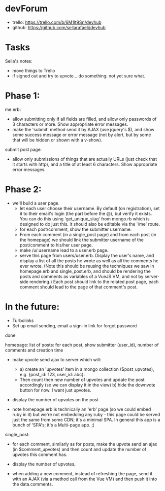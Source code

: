 devForum
======== 

* trello: https://trello.com/b/6M1lt9Sn/devhub
* github: https://github.com/sellarafaeli/devhub

Tasks
=====

Sella's notes:
  - move things to Trello
  - if signed out and try to upvote... do something. not yet sure what. 

Phase 1:
========

me.erb:
  - allow submitting only if all fields are filled, and allow only passwords of 3 characters or more. Show appropriate error messages. 
  - make the 'submit' method send it by AJAX (use jquery's $), and show some success message or error message (not by alert, but by some <div> that will be hidden or shown with a v-show). 

submit post page:
  - allow only submissions of things that are actually URLs (just check that it starts with http), and a title of at least 6 characters. Show appropriate error messages. 

Phase 2: 
========
- we'll build a user page. 
  - let each user choose their username. By default (on registration), set it to their email's login (the part before the @), but verify it exists. You can do this using 'get_unique_slug' from mongo.rb which is designed to do just this. It should also be editable via the '/me' route. 
  - for each post/comment, show the submitter username. 
  - From each comment (in a single_post page) and from each post (in the homepage) we should link the submitter username of the post/comment to his/her user page.
  - make /u/:username lead to a user.erb page. 
  - serve this page from users/user.erb. Display the user's name, and display a list of all the posts he wrote as well as all the comments he ever wrote. (Note this should be reusing the techniques we saw in homepage.erb and single_post.erb, and should be rendering the posts and comments as variables of a VueJS VM, and not by server-side rendering.) Each post should link to the related post page, each comment should lead to the page of that comment's post. 


In the future:
==============
* Turbolinks 
* Set up email sending, email a sign-in link for forgot password 


done


homepage:
list of posts: for each post, show submitter (user_id), number of comments and creation time

  - make upvote send ajax to server which will:
    - a) create an 'upvotes' item in a mongo collection ($post_upvotes), e.g. {post_id: 123, user_id: abc}.
    -  Then count then new number of upvotes and update the post accordingly (so we can display it in the view)
    b) hide the downvote button for now. I want just upvotes. 

  - display the number of upvotes on the post 

  - note homepage.erb is technically an 'erb' page (so we could embed ruby in it) but we're not embedding any ruby - this page could be served just the same from some CDN; it's a minimal SPA. In general this app is a bunch of 'SPA's; it's a Multi-page app. ;) 

single_post:

  - for each comment, similarly as for posts, make the upvote send an ajax (in $comment_upvotes) and then count and update the number of upvotes this comment has.
  - display the number of upvotes. 

  - when adding a new comment, instead of refreshing the page, send it with an AJAX (via a method call from the Vue VM) and then push it into the data.comments. 
